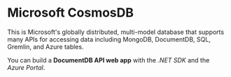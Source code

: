 # Microsoft CosmosDB
This is Microsoft's globally distributed, multi-model database 
that supports many APIs for accessing data including MongoDB, 
DocumentDB, SQL, Gremlin, and Azure tables.  
  
You can build a **DocumentDB API web app** with the *.NET SDK* and the 
*Azure Portal*.

